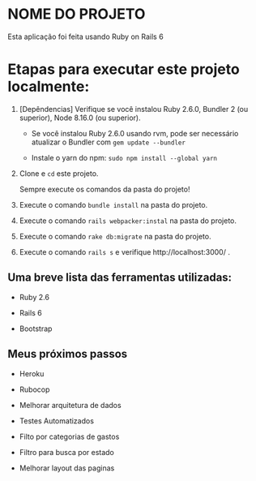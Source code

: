 # NOME DO PROJETO

Esta aplicação foi feita usando Ruby on Rails 6 


# Etapas para executar este projeto localmente:

1. [Depêndencias] Verifique se você instalou Ruby 2.6.0, Bundler 2 (ou superior), Node 8.16.0 (ou superior).

    * Se você instalou Ruby 2.6.0 usando rvm, pode ser necessário atualizar o Bundler com `gem update --bundler`

    * Instale o yarn do npm: `sudo npm install --global yarn`

2. Clone e `cd` este projeto.

	Sempre execute os comandos da pasta do projeto!

3. Execute o comando `bundle install` na pasta do projeto.

4. Execute o comando `rails webpacker:instal` na pasta do projeto.

5. Execute o comando `rake db:migrate` na pasta do projeto.

6. Execute o comando `rails s` e verifique  http://localhost:3000/ .


## Uma breve lista das ferramentas utilizadas:

* Ruby 2.6

* Rails 6

* Bootstrap


## Meus próximos passos

* Heroku

* Rubocop

* Melhorar arquitetura de dados

* Testes Automatizados

* Filto por categorias de gastos

* Filtro para busca por estado

* Melhorar layout das paginas

